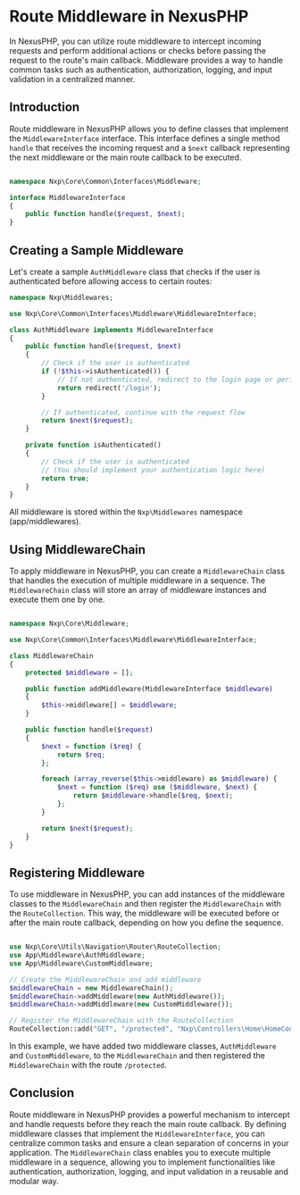# Route Middleware in NexusPHP

In NexusPHP, you can utilize route middleware to intercept incoming requests and perform additional actions or checks before passing the request to the route's main callback. Middleware provides a way to handle common tasks such as authentication, authorization, logging, and input validation in a centralized manner.
## Introduction

Route middleware in NexusPHP allows you to define classes that implement the `MiddlewareInterface` interface. This interface defines a single method `handle` that receives the incoming request and a `$next` callback representing the next middleware or the main route callback to be executed.

```php

namespace Nxp\Core\Common\Interfaces\Middleware;

interface MiddlewareInterface
{
    public function handle($request, $next);
}
```


## Creating a Sample Middleware

Let's create a sample `AuthMiddleware` class that checks if the user is authenticated before allowing access to certain routes:

```php
namespace Nxp\Middlewares;

use Nxp\Core\Common\Interfaces\Middleware\MiddlewareInterface;

class AuthMiddleware implements MiddlewareInterface
{
    public function handle($request, $next)
    {
        // Check if the user is authenticated
        if (!$this->isAuthenticated()) {
            // If not authenticated, redirect to the login page or perform other actions
            return redirect('/login');
        }

        // If authenticated, continue with the request flow
        return $next($request);
    }

    private function isAuthenticated()
    {
        // Check if the user is authenticated
        // (You should implement your authentication logic here)
        return true;
    }
}
```

All middleware is stored within the `Nxp\Middlewares` namespace (app/middlewares).



## Using MiddlewareChain

To apply middleware in NexusPHP, you can create a `MiddlewareChain` class that handles the execution of multiple middleware in a sequence. The `MiddlewareChain` class will store an array of middleware instances and execute them one by one.

```php

namespace Nxp\Core\Middleware;

use Nxp\Core\Common\Interfaces\Middleware\MiddlewareInterface;

class MiddlewareChain
{
    protected $middleware = [];

    public function addMiddleware(MiddlewareInterface $middleware)
    {
        $this->middleware[] = $middleware;
    }

    public function handle($request)
    {
        $next = function ($req) {
            return $req;
        };

        foreach (array_reverse($this->middleware) as $middleware) {
            $next = function ($req) use ($middleware, $next) {
                return $middleware->handle($req, $next);
            };
        }

        return $next($request);
    }
}
```


## Registering Middleware

To use middleware in NexusPHP, you can add instances of the middleware classes to the `MiddlewareChain` and then register the `MiddlewareChain` with the `RouteCollection`. This way, the middleware will be executed before or after the main route callback, depending on how you define the sequence.

```php

use Nxp\Core\Utils\Navigation\Router\RouteCollection;
use App\Middleware\AuthMiddleware;
use App\Middleware\CustomMiddleware;

// Create the MiddlewareChain and add middleware
$middlewareChain = new MiddlewareChain();
$middlewareChain->addMiddleware(new AuthMiddleware());
$middlewareChain->addMiddleware(new CustomMiddleware());

// Register the MiddlewareChain with the RouteCollection
RouteCollection::add("GET", "/protected", "Nxp\Controllers\Home\HomeController@protectedPage", null, [$middlewareChain]);
```

In this example, we have added two middleware classes, `AuthMiddleware` and `CustomMiddleware`, to the `MiddlewareChain` and then registered the `MiddlewareChain` with the route `/protected`.

## Conclusion

Route middleware in NexusPHP provides a powerful mechanism to intercept and handle requests before they reach the main route callback. By defining middleware classes that implement the `MiddlewareInterface`, you can centralize common tasks and ensure a clean separation of concerns in your application. The `MiddlewareChain` class enables you to execute multiple middleware in a sequence, allowing you to implement functionalities like authentication, authorization, logging, and input validation in a reusable and modular way.
